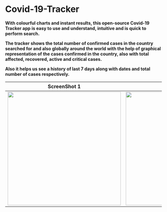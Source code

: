# Covid-19-Tracker

**With colourful charts and instant results, this open-source Covid-19 Tracker app is easy to use and understand, intuitive and is quick to perform search.**

**The tracker shows the total number of confirmed cases in the country searched for and also globally around the world with the help of graphical representation of the cases confirmed in the country, also with total affected, recovered, active and critical cases.**

**Also it helps us see a history of last 7 days along with dates and total number of cases respectively.**


| **ScreenShot 1**  | **ScreenShot 2** | **Gif** |
| ------------- | ------------- | ------------- |
| <img width="364" src="https://user-images.githubusercontent.com/55451558/90213654-f4248380-de13-11ea-971d-c7bc0c4cf0ac.png"> | <img width="364" src="https://user-images.githubusercontent.com/55451558/90213643-f1c22980-de13-11ea-9b13-500f807d998a.png"> | ![Aug-14-2020 09-47-34](https://user-images.githubusercontent.com/55451558/90213493-92641980-de13-11ea-9f00-7696a7b230c3.gif) |
 
 
